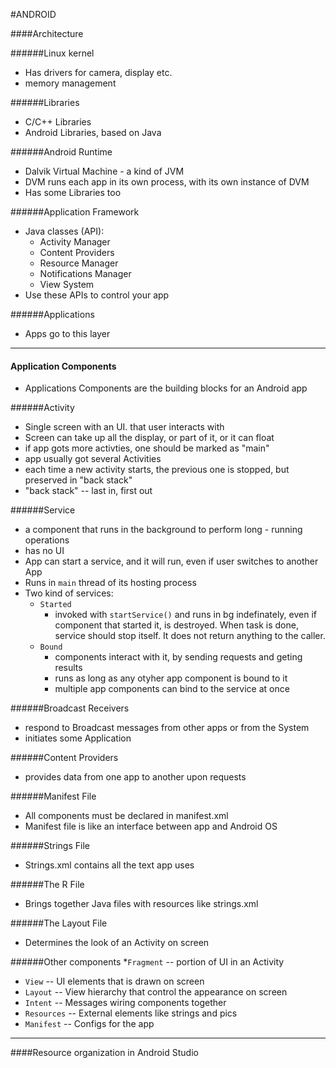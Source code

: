#ANDROID

####Architecture

######Linux kernel
* Has drivers for camera, display etc.
* memory management

######Libraries
* C/C++ Libraries
* Android Libraries, based on Java

######Android Runtime
* Dalvik Virtual Machine - a kind of JVM
* DVM runs each app in its own process, with its own instance of DVM
* Has some Libraries too

######Application Framework
* Java classes (API):
  * Activity Manager
  * Content Providers
  * Resource Manager
  * Notifications Manager
  * View System
* Use these APIs to control your app

######Applications
* Apps go to this layer

----
#### Application Components
* Applications Components are the building blocks for an Android app

######Activity
* Single screen with an UI. that user interacts with
* Screen can take up all the display, or part of it, or it can float
* if app gots more activties, one should be marked as "main"
* app usually got several Activities
* each time a new activity starts, the previous one is stopped, but preserved in "back stack"
* "back stack" -- last in, first out

######Service
* a component that runs in the background to perform long - running operations
* has no UI
* App can start a service, and it will run, even if user switches to another App
* Runs in `main` thread of its hosting process
* Two kind of services:
  * `Started`
    * invoked with `startService()` and runs in bg indefinately, even if component that started it, is destroyed. When task is done, service should stop itself. It does not return anything to the caller.
  * `Bound`
    * components interact with it, by sending requests and geting results
    * runs as long as any otyher app component is bound to it
    * multiple app components can bind to the service at once

######Broadcast Receivers
* respond to Broadcast messages from other apps or from the System
* initiates some Application

######Content Providers
* provides data from one app to another upon requests

######Manifest File
* All components must be declared in manifest.xml
* Manifest file is like an interface between app and Android OS

######Strings File
* Strings.xml contains all the text app uses

######The R File
* Brings together Java files with resources like strings.xml

######The Layout File
* Determines the look of an Activity on screen

######Other components
*`Fragment` -- portion of UI in an Activity
* `View` -- UI elements that is drawn on screen
* `Layout` -- View hierarchy that control the appearance on screen
* `Intent` -- Messages wiring components together
* `Resources` -- External elements like strings and pics
* `Manifest` -- Configs for the app

----
####Resource organization in Android Studio
